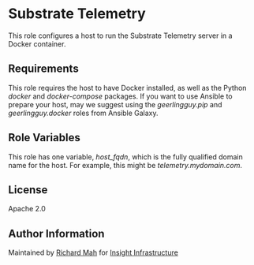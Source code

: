Substrate Telemetry
=========

This role configures a host to run the Substrate Telemetry server in a Docker container.

Requirements
------------

This role requires the host to have Docker installed, as well as the Python _docker_ and _docker-compose_ packages.
If you want to use Ansible to prepare your host, may we suggest using the _geerlingguy.pip_ and _geerlingguy.docker_ roles from Ansible Galaxy.

Role Variables
--------------

This role has one variable, _host_fqdn_, which is the fully qualified domain name for the host.
For example, this might be _telemetry.mydomain.com_.

License
-------

Apache 2.0

Author Information
------------------

Maintained by [Richard Mah](https://github.com/shinyfoil) for [Insight Infrastructure](https://github.com/insight-infrastructure)
